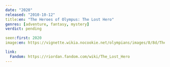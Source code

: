 ```yaml
---
date: "2020"
released: "2010-10-12"
title:en: "The Heroes of Olympus: The Lost Hero"
genres: [adventure, fantasy, mystery]
verdict: pending

seen:first: 2020
image:en: https://vignette.wikia.nocookie.net/olympians/images/8/8d/The_Lost_Hero.jpg/revision/latest?cb=20151117024147

link:
  Fandom: https://riordan.fandom.com/wiki/The_Lost_Hero
---
```

